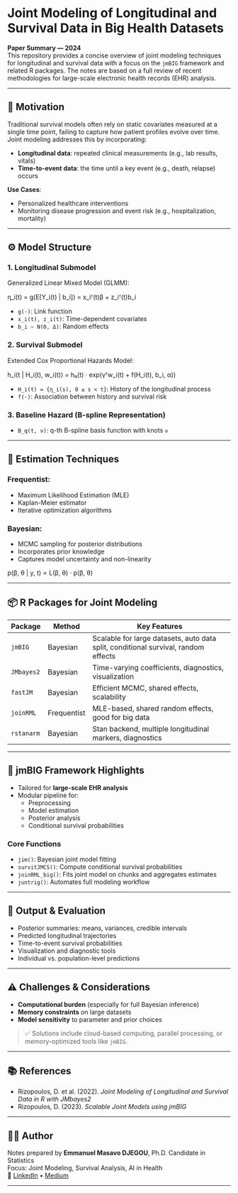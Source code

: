 # Joint Modeling of Longitudinal and Survival Data in Big Health Datasets

**Paper Summary — 2024**  
This repository provides a concise overview of joint modeling techniques for longitudinal and survival data with a focus on the `jmBIG` framework and related R packages. The notes are based on a full review of recent methodologies for large-scale electronic health records (EHR) analysis.

---

## 🧠 Motivation

Traditional survival models often rely on static covariates measured at a single time point, failing to capture how patient profiles evolve over time. Joint modeling addresses this by incorporating:

- **Longitudinal data**: repeated clinical measurements (e.g., lab results, vitals)
- **Time-to-event data**: the time until a key event (e.g., death, relapse) occurs

**Use Cases**:
- Personalized healthcare interventions
- Monitoring disease progression and event risk (e.g., hospitalization, mortality)

---

## ⚙️ Model Structure

### 1. Longitudinal Submodel
Generalized Linear Mixed Model (GLMM):

η_i(t) = g(E[Y_i(t) | b_i]) = x_iᵀ(t)β + z_iᵀ(t)b_i


- `g(·)`: Link function  
- `x_i(t), z_i(t)`: Time-dependent covariates  
- `b_i ~ N(0, Δ)`: Random effects

### 2. Survival Submodel
Extended Cox Proportional Hazards Model:

h_i(t | H_i(t), w_i(t)) = h₀(t) · exp(γᵀw_i(t) + f(H_i(t), b_i, α))


- `H_i(t) = {η_i(s), 0 ≤ s < t}`: History of the longitudinal process  
- `f(·)`: Association between history and survival risk

### 3. Baseline Hazard (B-spline Representation)

- `B_q(t, ν)`: q-th B-spline basis function with knots `ν`

---

## 📐 Estimation Techniques

### Frequentist:
- Maximum Likelihood Estimation (MLE)
- Kaplan-Meier estimator
- Iterative optimization algorithms

### Bayesian:
- MCMC sampling for posterior distributions
- Incorporates prior knowledge
- Captures model uncertainty and non-linearity

p(β, θ | y, t) ∝ L(β, θ) · p(β, θ)

---

## 📦 R Packages for Joint Modeling

| Package        | Method      | Key Features |
|----------------|-------------|--------------|
| `jmBIG`        | Bayesian    | Scalable for large datasets, auto data split, conditional survival, random effects |
| `JMbayes2`     | Bayesian    | Time-varying coefficients, diagnostics, visualization |
| `fastJM`       | Bayesian    | Efficient MCMC, shared effects, scalability |
| `joinRML`      | Frequentist | MLE-based, shared random effects, good for big data |
| `rstanarm`     | Bayesian    | Stan backend, multiple longitudinal markers, diagnostics |

---

## 🚀 jmBIG Framework Highlights

- Tailored for **large-scale EHR analysis**
- Modular pipeline for:
  - Preprocessing
  - Model estimation
  - Posterior analysis
  - Conditional survival probabilities

### Core Functions

- `jim()`: Bayesian joint model fitting  
- `survitJMCS()`: Compute conditional survival probabilities  
- `joinRML_big()`: Fits joint model on chunks and aggregates estimates  
- `juntrig()`: Automates full modeling workflow

---

## 🧪 Output & Evaluation

- Posterior summaries: means, variances, credible intervals  
- Predicted longitudinal trajectories  
- Time-to-event survival probabilities  
- Visualization and diagnostic tools  
- Individual vs. population-level predictions

---

## ⚠️ Challenges & Considerations

- **Computational burden** (especially for full Bayesian inference)
- **Memory constraints** on large datasets
- **Model sensitivity** to parameter and prior choices

> ✅ Solutions include cloud-based computing, parallel processing, or memory-optimized tools like `jmBIG`.

---

## 📚 References

- Rizopoulos, D. et al. (2022). *Joint Modeling of Longitudinal and Survival Data in R with JMbayes2*  
- Rizopoulos, D. (2023). *Scalable Joint Models using jmBIG*

---

## 👨‍💻 Author

Notes prepared by **Emmanuel Masavo DJEGOU**, Ph.D. Candidate in Statistics  
Focus: Joint Modeling, Survival Analysis, AI in Health  
🔗 [LinkedIn](https://www.linkedin.com/in/emmanuel-djegou) • [Medium](https://medium.com/@emmanueldjegou5)

---

